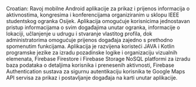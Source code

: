 Croatian:
Ravoj mobilne Android aplikacije za prikaz i prijenos informacija o aktivnostima, kongresima i konferencijama
organiziranim u sklopu IEEE studentskog ogranka Osijek. Aplikacija omogućuje korisnicima jednostavan pristup
informacijama o svim događajima unutar ogranka, informacije o lokaciji, učlanjenje u udrugu i stvaranje vlastitog profila,
dok administratorima omogućuje prijenos događaja zajedno s prethodno spomenutim funkcijama.
Aplikacija je razvijena koristeći JAVA i Kotlin programske jezike za izradu pozadinske logike
i organizaciju vizualnih elemenata, Firebase Firestore i Firebase Storage NoSQL platformi za izradu
baza podataka o detaljima korisnika i prenesenih aktivnosti, Firebase Authentication sustava za sigurnu
autentikaciju korisnika te Google Maps API servisa za prikaz i postavljanje događaja na karti unutar aplikacije.
